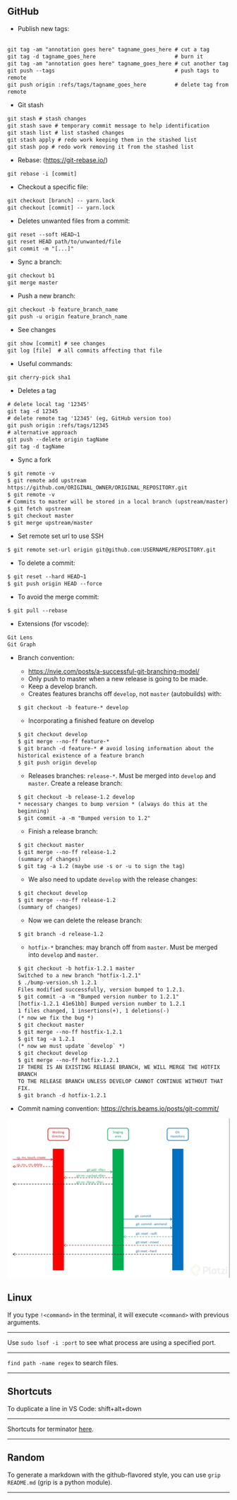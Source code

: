 ## GitHub

- Publish new tags:

~~~

git tag -am "annotation goes here" tagname_goes_here # cut a tag
git tag -d tagname_goes_here                         # burn it
git tag -am "annotation goes here" tagname_goes_here # cut another tag
git push --tags                                      # push tags to remote
git push origin :refs/tags/tagname_goes_here         # delete tag from remote
~~~

- Git stash

~~~
git stash # stash changes
git stash save # temporary commit message to help identification
git stash list # list stashed changes
git stash apply # redo work keeping them in the stashed list
git stash pop # redo work removing it from the stashed list
~~~

- Rebase: (https://git-rebase.io/)

~~~
git rebase -i [commit]
~~~

- Checkout a specific file:

~~~
git checkout [branch] -- yarn.lock
git checkout [commit] -- yarn.lock
~~~

- Deletes unwanted files from a commit:

~~~
git reset --soft HEAD~1
git reset HEAD path/to/unwanted/file
git commit -m "[...]"
~~~

- Sync a branch:

~~~
git checkout b1
git merge master
~~~

- Push a new branch:

~~~
git checkout -b feature_branch_name
git push -u origin feature_branch_name
~~~

- See changes

~~~
git show [commit] # see changes
git log [file]  # all commits affecting that file
~~~

- Useful commands:

~~~
git cherry-pick sha1
~~~

- Deletes a tag

~~~
# delete local tag '12345'
git tag -d 12345
# delete remote tag '12345' (eg, GitHub version too)
git push origin :refs/tags/12345
# alternative approach
git push --delete origin tagName
git tag -d tagName
~~~

- Sync a fork

~~~
$ git remote -v 
$ git remote add upstream https://github.com/ORIGINAL_OWNER/ORIGINAL_REPOSITORY.git
$ git remote -v
# Commits to master will be stored in a local branch (upstream/master)
$ git fetch upstream
$ git checkout master
$ git merge upstream/master
~~~

- Set remote set url to use SSH

~~~
$ git remote set-url origin git@github.com:USERNAME/REPOSITORY.git
~~~

- To delete a commit:

~~~
$ git reset --hard HEAD~1
$ git push origin HEAD --force
~~~

- To avoid the merge commit:

~~~
$ git pull --rebase
~~~

- Extensions (for vscode):

~~~
Git Lens
Git Graph
~~~

- Branch convention:
  - https://nvie.com/posts/a-successful-git-branching-model/
  - Only push to master when a new release is going to be made.
  - Keep a develop branch.
  - Creates features branchs off `develop`, not `master` (autobuilds) with:
  ~~~
  $ git checkout -b feature-* develop
  ~~~
  - Incorporating a finished feature on develop
  ~~~
  $ git checkout develop 
  $ git merge --no-ff feature-*
  $ git branch -d feature-* # avoid losing information about the historical existence of a feature branch
  $ git push origin develop
  ~~~
  - Releases branches: `release-*`. Must be merged into `develop` and `master`. Create a release branch:
  ~~~
  $ git checkout -b release-1.2 develop
  * necessary changes to bump version * (always do this at the beginning)
  $ git commit -a -m "Bumped version to 1.2"
  ~~~
  - Finish a release branch:
  ~~~
  $ git checkout master
  $ git merge --no-ff release-1.2
  (summary of changes)
  $ git tag -a 1.2 (maybe use -s or -u to sign the tag)
  ~~~
  - We also need to update `develop` with the release changes:
  ~~~
  $ git checkout develop
  $ git merge --no-ff release-1.2
  (summary of changes)
  ~~~
  - Now we can delete the release branch:
  ~~~
  $ git branch -d release-1.2
  ~~~
  - `hotfix-*` branches: may branch off from `master`. Must be merged into `develop` and `master`.
  ~~~
  $ git checkout -b hotfix-1.2.1 master
  Switched to a new branch "hotfix-1.2.1"
  $ ./bump-version.sh 1.2.1
  Files modified successfully, version bumped to 1.2.1.
  $ git commit -a -m "Bumped version number to 1.2.1"
  [hotfix-1.2.1 41e61bb] Bumped version number to 1.2.1
  1 files changed, 1 insertions(+), 1 deletions(-)
  (* now we fix the bug *)
  $ git checkout master
  $ git merge --no-ff hostfix-1.2.1
  $ git tag -a 1.2.1
  (* now we must update `develop` *)
  $ git checkout develop
  $ git merge --no-ff hotfix-1.2.1
  IF THERE IS AN EXISTING RELEASE BRANCH, WE WILL MERGE THE HOTFIX BRANCH
  TO THE RELEASE BRANCH UNLESS DEVELOP CANNOT CONTINUE WITHOUT THAT FIX.
  $ git branch -d hotfix-1.2.1
  ~~~
  
- Commit naming convention: https://chris.beams.io/posts/git-commit/

  
![](images/1.jpg)


## Linux

If you type `!<command>` in the terminal, it will execute `<command>` with previous arguments.

---

Use `sudo lsof -i :port` to see what process are using a specified port.

---

`find path -name regex` to search files.

---

## Shortcuts

To duplicate a line in VS Code: shift+alt+down

---

Shortcuts for terminator [here](https://askubuntu.com/questions/717965/what-is-the-shortcut-to-move-between-two-terminator-tabs).

---

## Random

To generate a markdown with the github-flavored style, you can use `grip README.md` (grip is a python module).

---
